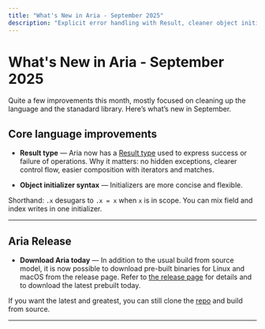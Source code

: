 ```yaml
---
title: "What's New in Aria - September 2025"
description: "Explicit error handling with Result, cleaner object initialization syntax, and prebuilt binaries for Linux and macOS"
---
```


# What's New in Aria - September 2025

Quite a few improvements this month, mostly focused on cleaning up the language and the stanadard library. Here’s what’s new in September.

## Core language improvements

* **Result type** — Aria now has a [Result type](https://github.com/egranata/aria/pull/162) used to express success or failure of operations. Why it matters: no hidden exceptions, clearer control flow, easier composition with iterators and matches.

* **Object initializer syntax** — Initializers are more concise and flexible.

Shorthand: `.x` desugars to `.x = x` when `x` is in scope. You can mix field and index writes in one initializer.

---

## Aria Release
* **Download Aria today** — In addition to the usual build from source model, it is now possible to download pre-built binaries for Linux and macOS from the release page. Refer to [the release page](https://github.com/egranata/aria/releases) for details and to download the latest prebuilt today.

If you want the latest and greatest, you can still clone the [repo](https://github.com/egranata/aria) and build from source.

---
